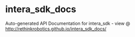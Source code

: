 # intera_sdk_docs
Auto-generated API Documentation for intera_sdk - view @ http://rethinkrobotics.github.io/intera_sdk_docs/

